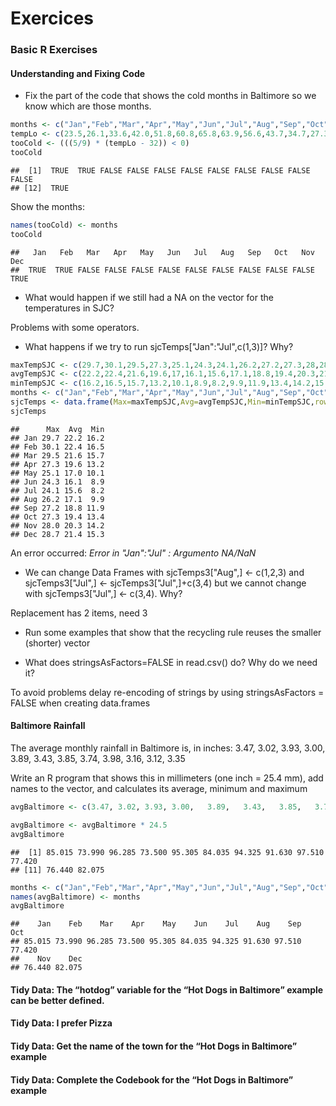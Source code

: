 Exercices
================

### Basic R Exercises

#### Understanding and Fixing Code

-   Fix the part of the code that shows the cold months in Baltimore so we know which are those months.

``` r
months <- c("Jan","Feb","Mar","Apr","May","Jun","Jul","Aug","Sep","Oct","Nov","Dec")
tempLo <- c(23.5,26.1,33.6,42.0,51.8,60.8,65.8,63.9,56.6,43.7,34.7,27.3)
tooCold <- (((5/9) * (tempLo - 32)) < 0)
tooCold
```

    ##  [1]  TRUE  TRUE FALSE FALSE FALSE FALSE FALSE FALSE FALSE FALSE FALSE
    ## [12]  TRUE

Show the months:

``` r
names(tooCold) <- months
tooCold
```

    ##   Jan   Feb   Mar   Apr   May   Jun   Jul   Aug   Sep   Oct   Nov   Dec 
    ##  TRUE  TRUE FALSE FALSE FALSE FALSE FALSE FALSE FALSE FALSE FALSE  TRUE

-   What would happen if we still had a NA on the vector for the temperatures in SJC?

Problems with some operators.

-   What happens if we try to run sjcTemps\["Jan":"Jul",c(1,3)\]? Why?

``` r
maxTempSJC <- c(29.7,30.1,29.5,27.3,25.1,24.3,24.1,26.2,27.2,27.3,28,28.7)
avgTempSJC <- c(22.2,22.4,21.6,19.6,17,16.1,15.6,17.1,18.8,19.4,20.3,21.4)
minTempSJC <- c(16.2,16.5,15.7,13.2,10.1,8.9,8.2,9.9,11.9,13.4,14.2,15.3)
months <- c("Jan","Feb","Mar","Apr","May","Jun","Jul","Aug","Sep","Oct","Nov","Dec")
sjcTemps <- data.frame(Max=maxTempSJC,Avg=avgTempSJC,Min=minTempSJC,row.names = months)
sjcTemps
```

    ##      Max  Avg  Min
    ## Jan 29.7 22.2 16.2
    ## Feb 30.1 22.4 16.5
    ## Mar 29.5 21.6 15.7
    ## Apr 27.3 19.6 13.2
    ## May 25.1 17.0 10.1
    ## Jun 24.3 16.1  8.9
    ## Jul 24.1 15.6  8.2
    ## Aug 26.2 17.1  9.9
    ## Sep 27.2 18.8 11.9
    ## Oct 27.3 19.4 13.4
    ## Nov 28.0 20.3 14.2
    ## Dec 28.7 21.4 15.3

An error occurred: *Error in "Jan":"Jul" : Argumento NA/NaN*

-   We can change Data Frames with sjcTemps3\["Aug",\] &lt;- c(1,2,3) and sjcTemps3\["Jul",\] &lt;- sjcTemps3\["Jul",\]+c(3,4) but we cannot change with sjcTemps3\["Jul",\] &lt;- c(3,4). Why?

Replacement has 2 items, need 3

-   Run some examples that show that the recycling rule reuses the smaller (shorter) vector

-   What does stringsAsFactors=FALSE in read.csv() do? Why do we need it?

To avoid problems delay re-encoding of strings by using stringsAsFactors = FALSE when creating data.frames

#### Baltimore Rainfall

The average monthly rainfall in Baltimore is, in inches: 3.47, 3.02, 3.93, 3.00, 3.89, 3.43, 3.85, 3.74, 3.98, 3.16, 3.12, 3.35

Write an R program that shows this in millimeters (one inch = 25.4 mm), add names to the vector, and calculates its average, minimum and maximum

``` r
avgBaltimore <- c(3.47, 3.02, 3.93, 3.00,   3.89,   3.43,   3.85,   3.74,   3.98,   3.16,   3.12,   3.35)
```

``` r
avgBaltimore <- avgBaltimore * 24.5
avgBaltimore
```

    ##  [1] 85.015 73.990 96.285 73.500 95.305 84.035 94.325 91.630 97.510 77.420
    ## [11] 76.440 82.075

``` r
months <- c("Jan","Feb","Mar","Apr","May","Jun","Jul","Aug","Sep","Oct","Nov","Dec")
names(avgBaltimore) <- months
avgBaltimore
```

    ##    Jan    Feb    Mar    Apr    May    Jun    Jul    Aug    Sep    Oct 
    ## 85.015 73.990 96.285 73.500 95.305 84.035 94.325 91.630 97.510 77.420 
    ##    Nov    Dec 
    ## 76.440 82.075

#### Tidy Data: The “hotdog” variable for the “Hot Dogs in Baltimore” example can be better defined.

#### Tidy Data: I prefer Pizza

#### Tidy Data: Get the name of the town for the “Hot Dogs in Baltimore” example

#### Tidy Data: Complete the Codebook for the “Hot Dogs in Baltimore” example
